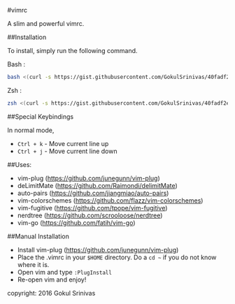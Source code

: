 #vimrc

A slim and powerful vimrc.

##Installation

To install, simply run the following command.

Bash : 
```sh
bash <(curl -s https://gist.githubusercontent.com/GokulSrinivas/40fadf2e94ec1f164d3c/raw/c317df8da951c49f884759ee5df90312d57d2aaa/install_vim.sh)
```
Zsh :
```sh
zsh <(curl -s https://gist.githubusercontent.com/GokulSrinivas/40fadf2e94ec1f164d3c/raw/c317df8da951c49f884759ee5df90312d57d2aaa/install_vim.sh)
```

##Special Keybindings

In normal mode,
* `Ctrl + k` - Move current line up
* `Ctrl + j` - Move current line down

##Uses:

* vim-plug (https://github.com/junegunn/vim-plug)
* deLimitMate (https://github.com/Raimondi/delimitMate)
* auto-pairs (https://github.com/jiangmiao/auto-pairs)
* vim-colorschemes (https://github.com/flazz/vim-colorschemes)
* vim-fugitive (https://github.com/tpope/vim-fugitive)
* nerdtree (https://github.com/scrooloose/nerdtree)
* vim-go (https://github.com/fatih/vim-go)

##Manual Installation

* Install vim-plug (https://github.com/junegunn/vim-plug)
* Place the .vimrc in your `$HOME` directory. Do a `cd ~` if you do not know where it is.
* Open vim and type `:PlugInstall` 
* Re-open vim and enjoy!

copyright: 2016 Gokul Srinivas
